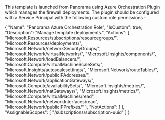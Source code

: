 This template is launched from Panorama using Azure Orchestration Plugin which manages the firewall deployments. The plugin should be configured with a Service Principal with the following custom role permissions -

{ "Name": "Panorama Azure Orchestration Role", "IsCustom": true, "Description": "Manage template deployments.", "Actions": [ "Microsoft.Resources/subscriptions/resourcegroups/",
"Microsoft.Resources/deployments/",
"Microsoft.Network/networkSecurityGroups/",
"Microsoft.Network/virtualNetworks/",
"Microsoft.Insights/components/",
"Microsoft.Network/loadBalancers/",
"Microsoft.Compute/virtualMachineScaleSets/",
"Microsoft.Insights/autoscalesettings/",
"Microsoft.Network/routeTables/",
"Microsoft.Network/publicIPAddresses/",
"Microsoft.Network/applicationGateways/",
"Microsoft.Compute/availabilitySets/",
"Microsoft.Insights/metrics/",
"Microsoft.Network/natGateways/",
"Microsoft.Insights/metrics/",
"Microsoft.Compute/virtualMachines/read",
"Microsoft.Network/networkInterfaces/read",
"Microsoft.Network/publicIPPrefixes/"
],
"NotActions": [
],
"AssignableScopes": [
"/subscriptions/subscription-uuid"
] }
